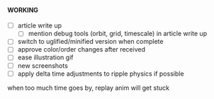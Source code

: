 #### WORKING

- [ ] article write up
  - [ ] mention debug tools (orbit, grid, timescale) in article write up
- [ ] switch to uglified/minified version when complete
- [ ] approve color/order changes after received
- [ ] ease illustration gif
- [ ] new screenshots
- [ ] apply delta time adjustments to ripple physics if possible

when too much time goes by, replay anim will get stuck
